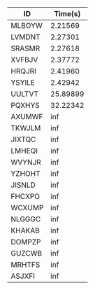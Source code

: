 |ID|Time(s)|
|-|-|
|MLBOYW|2.21569|
|LVMDNT|2.27301|
|SRASMR|2.27618|
|XVFBJV|2.37772|
|HRQJRI|2.41960|
|YSYILE|2.42942|
|UULTVT|25.89899|
|PQXHYS|32.22342|
|AXUMWF|inf|
|TKWJLM|inf|
|JIXTQC|inf|
|LMHEQI|inf|
|WVYNJR|inf|
|YZHOHT|inf|
|JISNLD|inf|
|FHCXPO|inf|
|WCXUMP|inf|
|NLGGGC|inf|
|KHAKAB|inf|
|DOMPZP|inf|
|GUZCWB|inf|
|MRHTFS|inf|
|ASJXFI|inf|
